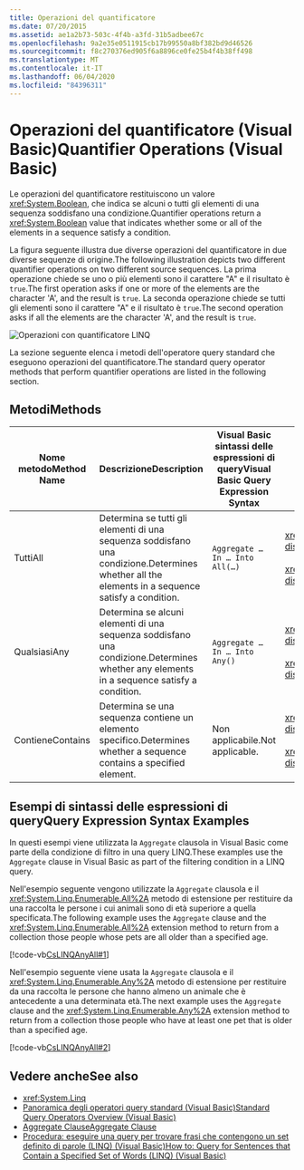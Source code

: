 ```yaml
---
title: Operazioni del quantificatore
ms.date: 07/20/2015
ms.assetid: ae1a2b73-503c-4f4b-a3fd-31b5adbee67c
ms.openlocfilehash: 9a2e35e0511915cb17b99550a8bf382bd9d46526
ms.sourcegitcommit: f8c270376ed905f6a8896ce0fe25b4f4b38ff498
ms.translationtype: MT
ms.contentlocale: it-IT
ms.lasthandoff: 06/04/2020
ms.locfileid: "84396311"
---
```

# <a name="quantifier-operations-visual-basic"></a><span data-ttu-id="a5eae-102">Operazioni del quantificatore (Visual Basic)</span><span class="sxs-lookup"><span data-stu-id="a5eae-102">Quantifier Operations (Visual Basic)</span></span>
<span data-ttu-id="a5eae-103">Le operazioni del quantificatore restituiscono un valore <xref:System.Boolean>, che indica se alcuni o tutti gli elementi di una sequenza soddisfano una condizione.</span><span class="sxs-lookup"><span data-stu-id="a5eae-103">Quantifier operations return a <xref:System.Boolean> value that indicates whether some or all of the elements in a sequence satisfy a condition.</span></span>  
  
 <span data-ttu-id="a5eae-104">La figura seguente illustra due diverse operazioni del quantificatore in due diverse sequenze di origine.</span><span class="sxs-lookup"><span data-stu-id="a5eae-104">The following illustration depicts two different quantifier operations on two different source sequences.</span></span> <span data-ttu-id="a5eae-105">La prima operazione chiede se uno o più elementi sono il carattere "A" e il risultato è `true`.</span><span class="sxs-lookup"><span data-stu-id="a5eae-105">The first operation asks if one or more of the elements are the character 'A', and the result is `true`.</span></span> <span data-ttu-id="a5eae-106">La seconda operazione chiede se tutti gli elementi sono il carattere "A" e il risultato è `true`.</span><span class="sxs-lookup"><span data-stu-id="a5eae-106">The second operation asks if all the elements are the character 'A', and the result is `true`.</span></span>  
  
 ![Operazioni con quantificatore LINQ](./media/quantifier-operations/linq-quantifier-operations.png)  
  
 <span data-ttu-id="a5eae-108">La sezione seguente elenca i metodi dell'operatore query standard che eseguono operazioni del quantificatore.</span><span class="sxs-lookup"><span data-stu-id="a5eae-108">The standard query operator methods that perform quantifier operations are listed in the following section.</span></span>  
  
## <a name="methods"></a><span data-ttu-id="a5eae-109">Metodi</span><span class="sxs-lookup"><span data-stu-id="a5eae-109">Methods</span></span>  
  
|<span data-ttu-id="a5eae-110">Nome metodo</span><span class="sxs-lookup"><span data-stu-id="a5eae-110">Method Name</span></span>|<span data-ttu-id="a5eae-111">Descrizione</span><span class="sxs-lookup"><span data-stu-id="a5eae-111">Description</span></span>|<span data-ttu-id="a5eae-112">Visual Basic sintassi delle espressioni di query</span><span class="sxs-lookup"><span data-stu-id="a5eae-112">Visual Basic Query Expression Syntax</span></span>|<span data-ttu-id="a5eae-113">Altre informazioni</span><span class="sxs-lookup"><span data-stu-id="a5eae-113">More Information</span></span>|  
|-----------------|-----------------|------------------------------------------|----------------------|  
|<span data-ttu-id="a5eae-114">Tutti</span><span class="sxs-lookup"><span data-stu-id="a5eae-114">All</span></span>|<span data-ttu-id="a5eae-115">Determina se tutti gli elementi di una sequenza soddisfano una condizione.</span><span class="sxs-lookup"><span data-stu-id="a5eae-115">Determines whether all the elements in a sequence satisfy a condition.</span></span>|`Aggregate … In … Into All(…)`|<xref:System.Linq.Enumerable.All%2A?displayProperty=nameWithType><br /><br /> <xref:System.Linq.Queryable.All%2A?displayProperty=nameWithType>|  
|<span data-ttu-id="a5eae-116">Qualsiasi</span><span class="sxs-lookup"><span data-stu-id="a5eae-116">Any</span></span>|<span data-ttu-id="a5eae-117">Determina se alcuni elementi di una sequenza soddisfano una condizione.</span><span class="sxs-lookup"><span data-stu-id="a5eae-117">Determines whether any elements in a sequence satisfy a condition.</span></span>|`Aggregate … In … Into Any()`|<xref:System.Linq.Enumerable.Any%2A?displayProperty=nameWithType><br /><br /> <xref:System.Linq.Queryable.Any%2A?displayProperty=nameWithType>|  
|<span data-ttu-id="a5eae-118">Contiene</span><span class="sxs-lookup"><span data-stu-id="a5eae-118">Contains</span></span>|<span data-ttu-id="a5eae-119">Determina se una sequenza contiene un elemento specifico.</span><span class="sxs-lookup"><span data-stu-id="a5eae-119">Determines whether a sequence contains a specified element.</span></span>|<span data-ttu-id="a5eae-120">Non applicabile.</span><span class="sxs-lookup"><span data-stu-id="a5eae-120">Not applicable.</span></span>|<xref:System.Linq.Enumerable.Contains%2A?displayProperty=nameWithType><br /><br /> <xref:System.Linq.Queryable.Contains%2A?displayProperty=nameWithType>|  
  
## <a name="query-expression-syntax-examples"></a><span data-ttu-id="a5eae-121">Esempi di sintassi delle espressioni di query</span><span class="sxs-lookup"><span data-stu-id="a5eae-121">Query Expression Syntax Examples</span></span>  
 <span data-ttu-id="a5eae-122">In questi esempi viene utilizzata la `Aggregate` clausola in Visual Basic come parte della condizione di filtro in una query LINQ.</span><span class="sxs-lookup"><span data-stu-id="a5eae-122">These examples use the `Aggregate` clause in Visual Basic as part of the filtering condition in a LINQ query.</span></span>  
  
 <span data-ttu-id="a5eae-123">Nell'esempio seguente vengono utilizzate la `Aggregate` clausola e il <xref:System.Linq.Enumerable.All%2A> metodo di estensione per restituire da una raccolta le persone i cui animali sono di età superiore a quella specificata.</span><span class="sxs-lookup"><span data-stu-id="a5eae-123">The following example uses the `Aggregate` clause and the <xref:System.Linq.Enumerable.All%2A> extension method to return from a collection those people whose pets are all older than a specified age.</span></span>  
  
 [!code-vb[CsLINQAnyAll#1](~/samples/snippets/visualbasic/VS_Snippets_VBCSharp/CsLINQAnyAll/VB/AnyAll.vb#1)]  
  
 <span data-ttu-id="a5eae-124">Nell'esempio seguente viene usata la `Aggregate` clausola e il <xref:System.Linq.Enumerable.Any%2A> metodo di estensione per restituire da una raccolta le persone che hanno almeno un animale che è antecedente a una determinata età.</span><span class="sxs-lookup"><span data-stu-id="a5eae-124">The next example uses the `Aggregate` clause and the <xref:System.Linq.Enumerable.Any%2A> extension method to return from a collection those people who have at least one pet that is older than a specified age.</span></span>  
  
 [!code-vb[CsLINQAnyAll#2](~/samples/snippets/visualbasic/VS_Snippets_VBCSharp/CsLINQAnyAll/VB/AnyAll.vb#2)]  
  
## <a name="see-also"></a><span data-ttu-id="a5eae-125">Vedere anche</span><span class="sxs-lookup"><span data-stu-id="a5eae-125">See also</span></span>

- <xref:System.Linq>
- [<span data-ttu-id="a5eae-126">Panoramica degli operatori query standard (Visual Basic)</span><span class="sxs-lookup"><span data-stu-id="a5eae-126">Standard Query Operators Overview (Visual Basic)</span></span>](standard-query-operators-overview.md)
- [<span data-ttu-id="a5eae-127">Aggregate Clause</span><span class="sxs-lookup"><span data-stu-id="a5eae-127">Aggregate Clause</span></span>](../../../language-reference/queries/aggregate-clause.md)
- [<span data-ttu-id="a5eae-128">Procedura: eseguire una query per trovare frasi che contengono un set definito di parole (LINQ) (Visual Basic)</span><span class="sxs-lookup"><span data-stu-id="a5eae-128">How to: Query for Sentences that Contain a Specified Set of Words (LINQ) (Visual Basic)</span></span>](how-to-query-for-sentences-that-contain-a-specified-set-of-words.md)
